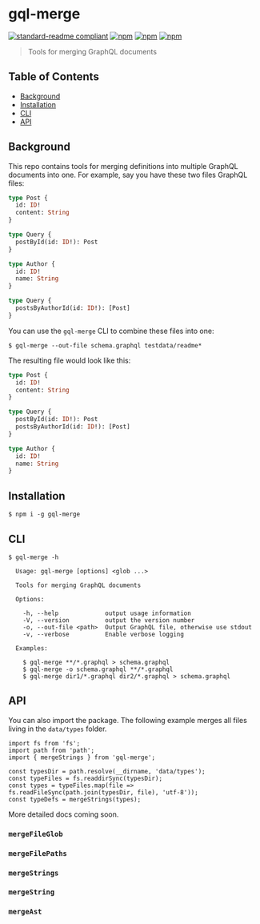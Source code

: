 # gql-merge

[![standard-readme compliant](https://img.shields.io/badge/standard--readme-OK-green.svg?style=flat-square)](https://github.com/RichardLitt/standard-readme)
[![npm](https://img.shields.io/npm/v/gql-merge.svg?style=flat-square)](https://www.npmjs.com/package/gql-merge)
[![npm](https://img.shields.io/npm/dm/gql-merge.svg?style=flat-square)](https://www.npmjs.com/package/gql-merge)
[![npm](https://img.shields.io/npm/l/gql-merge.svg?style=flat-square)](https://www.npmjs.com/package/gql-merge)

> Tools for merging GraphQL documents

## Table of Contents

- [Background](#background)
- [Installation](#installation)
- [CLI](#cli)
- [API](#api)

## Background


This repo contains tools for merging definitions into multiple GraphQL documents
into one. For example, say you have these two files GraphQL files:

```graphql
type Post {
  id: ID!
  content: String
}

type Query {
  postById(id: ID!): Post
}
```

```graphql
type Author {
  id: ID!
  name: String
}

type Query {
  postsByAuthorId(id: ID!): [Post]
}
```

You can use the `gql-merge` CLI to combine these files into one:

```
$ gql-merge --out-file schema.graphql testdata/readme*
```

The resulting file would look like this:

```graphql
type Post {
  id: ID!
  content: String
}

type Query {
  postById(id: ID!): Post
  postsByAuthorId(id: ID!): [Post]
}

type Author {
  id: ID!
  name: String
}
```

## Installation

```
$ npm i -g gql-merge
```

## CLI

```
$ gql-merge -h

  Usage: gql-merge [options] <glob ...>

  Tools for merging GraphQL documents

  Options:

    -h, --help             output usage information
    -V, --version          output the version number
    -o, --out-file <path>  Output GraphQL file, otherwise use stdout
    -v, --verbose          Enable verbose logging

  Examples:

    $ gql-merge **/*.graphql > schema.graphql
    $ gql-merge -o schema.graphql **/*.graphql
    $ gql-merge dir1/*.graphql dir2/*.graphql > schema.graphql

```

## API

You can also import the package. The following example merges all files living in the `data/types` folder.

```
import fs from 'fs';
import path from 'path';
import { mergeStrings } from 'gql-merge';

const typesDir = path.resolve(__dirname, 'data/types');
const typeFiles = fs.readdirSync(typesDir);
const types = typeFiles.map(file => fs.readFileSync(path.join(typesDir, file), 'utf-8'));
const typeDefs = mergeStrings(types);
```

More detailed docs coming soon.

### `mergeFileGlob`

### `mergeFilePaths`

### `mergeStrings`

### `mergeString`

### `mergeAst`
